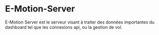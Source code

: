 # E-Motion-Server
 E-Motion Server est le serveur visant à traiter des données importantes du dashboard tel que les connexions api, ou la gestion de vol.
